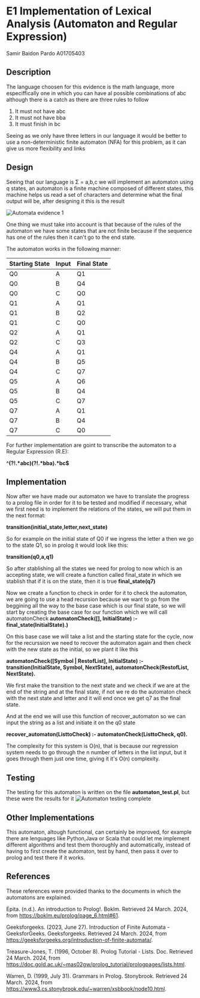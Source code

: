 # E1 Implementation of Lexical Analysis (Automaton and Regular Expression)
Samir Baidon Pardo A01705403

## Description
The language choosen for this evidence is the math language, 
more especiffically one in which you can have al possible combinations of abc
although there is a catch as there are three rules to follow

1. It must not have abc
2. It must not have bba
3. It must finish in bc

Seeing as we only have three letters in our language it would be better to use a 
non-deterministic finite automaton (NFA) for this problem, as it can give us more flexibility and links

## Design

Seeing that our language is 
Σ = a,b,c
we will implement an automaton using q states, an automaton is a finite machine composed of different states, this machine helps us read a set of characters and determine what the final output will be, after designing it this is the result

![Automata evidence 1](https://github.com/Zathiald/automaton/assets/111139805/5dd46a2c-f45b-4341-9380-eff2b9601d73)

One thing we must take into account is that because of the rules of the automaton we have some states that are not finite because if the sequence has one of the rules then it can't go to the end state.

The automaton works in the following manner:

| Starting State | Input | Final State |
| -------------- | ------| ----------- |
| Q0             | A     | Q1          |
| Q0             | B     | Q4          |
| Q0             | C     | Q0          |
| Q1             | A     | Q1          |
| Q1             | B     | Q2          |
| Q1             | C     | Q0          |
| Q2             | A     | Q1          |
| Q2             | C     | Q3          |
| Q4             | A     | Q1          |
| Q4             | B     | Q5          |
| Q4             | C     | Q7          |
| Q5             | A     | Q6          |
| Q5             | B     | Q4          |
| Q5             | C     | Q7          |
| Q7             | A     | Q1          |
| Q7             | B     | Q4          |
| Q7             | C     | Q0          |


For further implementation are goint to transcribe the automaton to a Regular Expression (R.E):

<strong>^(?!.*abc)(?!.*bba).*bc$</strong>

## Implementation
Now after we have made our automaton we have to translate the progress to a prolog file in order for it to be tested and modified if necessary, what we first need is to implement the relations of the states, we will put them in the next format: 

<strong>transition(initial_state,letter,next_state)</strong>

So for example on the initial state of Q0 if we ingress the letter a then we go to the state Q1, so in prolog it would look like this:

<strong>transition(q0,a,q1)</strong>

So after stablishing all the states we need for prolog to now which is an accepting state, we will create a function called final_state in which we stablish that if it is on the state, then it is true
<strong>final_state(q7)</strong>

Now we create a function to check in order for it to check the automaton, we are going to use a head recursion because we want to go from the beggining all the way to the base case which is our final state, so we will start by creating the base case for our function which we will call automatonCheck
<strong>automatonCheck([], InitialState) :-
    final_state(InitialState).)</strong>
    
On this base case we will take a list and the starting state for the cycle, now for the recurssion we need to recover the automaton again and then check with the new state as the initial, so we plant it like this

<strong>automatonCheck([Symbol | RestofList], InitialState) :-
    transition(InitialState, Symbol, NextState),
    automatonCheck(RestofList, NextState).</strong>

We first make the transition to the next state and we check if we are at the end of the string and at the final state, if not we re do the automaton check with the next state and letter and it will end once we get q7 as the final state.

And at the end we will use this function of recover_automaton so we can input the string as a list and initiate it on the q0 state

<strong>recover_automaton(ListtoCheck) :-
    automatonCheck(ListtoCheck, q0).</strong>

The complexity for this system is O(n), that is because our regression system needs to go through the n number of letters in the list input, but it goes through them just one time, giving it it's O(n) complexity.

## Testing
The testing for this automaton is written on the file <strong>automaton_test.pl</strong>, but these were the results for it
![Automaton testing complete](https://github.com/Zathiald/automaton/assets/111139805/aeaa37f4-d924-4965-8690-beae39e9e860)

## Other Implementations
This automaton, altough functional, can certainly be improved, for example there are lenguages like Python,Java or Scala that could let me implement different algorithms and test them thoroughly and automatically, instead of having to first create the automaton, test by hand, then pass it over to prolog and test there if it works.

## References
These references were provided thanks to the documents in which the automatons are explained.

Epita. (n.d.). An introduction to Prolog!. Boklm. Retrieved 24 March. 2024, from https://boklm.eu/prolog/page_6.html#61.

Geeksforgeeks. (2023, June 27). Introduction of Finite Automata - GeeksforGeeks. Geeksforgeeks. Retrieved 24 March. 2024, from https://geeksforgeeks.org/introduction-of-finite-automata/.

Treasure-Jones, T. (1996, October 8). Prolog Tutorial - Lists. Doc. Retrieved 24 March. 2024, from https://doc.gold.ac.uk/~mas02gw/prolog_tutorial/prologpages/lists.html.

Warren, D. (1999, July 31). Grammars in Prolog. Stonybrook. Retrieved 24 March. 2024, from https://www3.cs.stonybrook.edu/~warren/xsbbook/node10.html.




